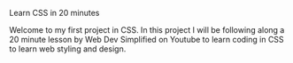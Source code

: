 Learn CSS in 20 minutes

Welcome to my first project in CSS. In this project I will be following along a 20 minute lesson by Web Dev Simplified on Youtube to learn coding in CSS to learn web styling and design. 